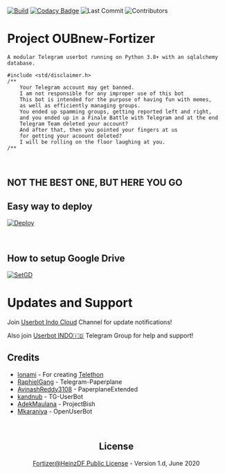 [![Build](https://github.com/fortifying/OUBnew/workflows/FailedChecker/badge.svg?branch=sql-extended)](https://github.com/fortifying/OUBnew/actions "Build") [![Codacy Badge](https://api.codacy.com/project/badge/Grade/e35faa6a680f4d66abdffddaad76e418)](https://app.codacy.com/manual/MoveAngel/One4uBot?utm_source=github.com&utm_medium=referral&utm_content=fortifying/OUBnew&utm_campaign=Badge_Grade_Dashboard) ![Last Commit](https://img.shields.io/github/last-commit/fortifying/OUBnew/sql-extended) ![Contributors](https://img.shields.io/github/contributors/fortifying/OUBnew?color=LightSlateGrey)
# Project OUBnew-Fortizer

`
 A modular Telegram userbot running on Python 3.8+ with an sqlalchemy database.
`

```
#include <std/disclaimer.h>
/**
    Your Telegram account may get banned.
    I am not responsible for any improper use of this bot
    This bot is intended for the purpose of having fun with memes,
    as well as efficiently managing groups.
    You ended up spamming groups, getting reported left and right,
    and you ended up in a Finale Battle with Telegram and at the end
    Telegram Team deleted your account?
    And after that, then you pointed your fingers at us
    for getting your acoount deleted?
    I will be rolling on the floor laughing at you.
/**
```

<p align="center">&nbsp;</p>

## NOT THE BEST ONE, BUT HERE YOU GO

## Easy way to deploy
[![Deploy](https://telegra.ph/file/008d8a88e29bd8ed9ece9.png)](https://heroku.com/deploy?template=https://github.com/fortifying/OUBnew/tree/sql-extended)


<p align="center">&nbsp;</p>

## How to setup Google Drive
[![SetGD](https://telegra.ph/file/fde15d05e4bde3448b01a.png)](https://telegra.ph/How-To-Setup-Google-Drive-04-03)


# Updates and Support

Join <a href="https://t.me/userbotindocloud">Userbot Indo Cloud</a> Channel for update notifications!

Also join <a href="https://t.me/userbotindo">Userbot INDO🇮🇩</a> Telegram Group for help and support!







## Credits
* [lonami](https://lonami.dev) - For creating [Telethon](https://github.com/LonamiWebs/Telethon)
* [RaphielGang](https://github.com/RaphielGang) - Telegram-Paperplane
* [AvinashReddy3108](https://github.com/AvinashReddy3108) - PaperplaneExtended
* [kandnub](https://github.com/kandnub) - TG-UserBot
* [AdekMaulana](https://github.com/adekmaulana) - ProjectBish
* [Mkaraniya](https://github.com/mkaraniya) - OpenUserBot

<p align="center">&nbsp;</p>
<h2 align="center">License</h2>
<p align="center"><a href="https://github.com/fortifying/OUBnew/blob/sql-extended/LICENSE">Fortizer@HeinzDF Public License</a> - Version 1.d, June 2020</p>
